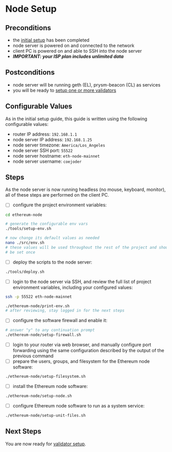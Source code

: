 # Node Setup

## Preconditions
- the [initial setup](./initial-setup.md) has been completed
- node server is powered on and connected to the network
- client PC is powered on and able to SSH into the node server
- ***IMPORTANT: your ISP plan includes unlimited data***

## Postconditions
- node server will be running geth (EL), prysm-beacon (CL) as services
- you will be ready to [setup one or more validators](./validator-setup.md)

## Configurable Values
As in the initial setup guide, this guide is written using the following configurable values:
- router IP address: `192.168.1.1`
- node server IP address: `192.168.1.25`
- node server timezone: `America/Los_Angeles`
- node server SSH port: `55522`
- node server hostname: `eth-node-mainnet`
- node server username: `coejoder`

## Steps

As the node server is now running headless (no mouse, keyboard, monitor), all of these steps are performed on the client PC.

- [ ] configure the project environment variables:

```bash
cd ethereum-node

# generate the configurable env vars
./tools/setup-env.sh

# now change its default values as needed
nano ./src/env.sh
# these values will be used throughout the rest of the project and should only
# be set once
```

- [ ] deploy the scripts to the node server:

```bash
./tools/deploy.sh
```

- [ ] login to the node server via SSH, and review the full list of project environment variables, including your configured values:

```bash
ssh -p 55522 eth-node-mainnet

./ethereum-node/print-env.sh
# after reviewing, stay logged in for the next steps
```

- [ ] configure the software firewall and enable it:

```bash
# answer "y" to any continuation prompt
./ethereum-node/setup-firewall.sh
```

- [ ] login to your router via web browser, and manually configure port forwarding using the same configuration described by the output of the previous command
- [ ] prepare the users, groups, and filesystem for the Ethereum node software:

```bash
./ethereum-node/setup-filesystem.sh
```

- [ ] install the Ethereum node software:

```bash
./ethereum-node/setup-node.sh
```

- [ ] configure Ethereum node software to run as a system service:

```bash
./ethereum-node/setup-unit-files.sh
```

## Next Steps
You are now ready for [validator setup](./validator-setup.md).
